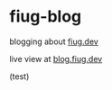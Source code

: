 # fiug-blog
blogging about [fiug.dev](https://fiug.dev)

live view at [blog.fiug.dev](https://blog.fiug.dev)

(test)